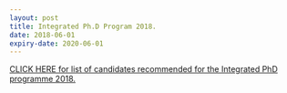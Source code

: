 ```yaml
---
layout: post
title: Integrated Ph.D Program 2018.
date: 2018-06-01
expiry-date: 2020-06-01
---
```


[CLICK HERE for list of candidates recommended for the Integrated PhD programme 2018.](http://math.iisc.ac.in/intphd2018result.html)
